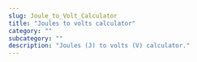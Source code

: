 ```yaml
---
slug: Joule_to_Volt_Calculator
title: "Joules to volts calculator"
category: ""
subcategory: ""
description: "Joules (J) to volts (V) calculator."
---
```


